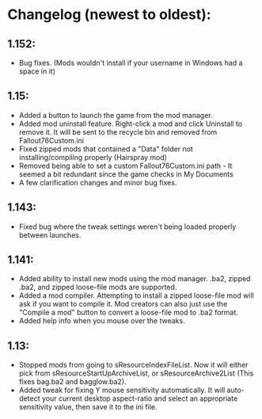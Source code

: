 # Changelog (newest to oldest):

  ## 1.152:
  - Bug fixes. (Mods wouldn't install if your username in Windows had a space in it)

  ## 1.15:
  -  Added a button to launch the game from the mod manager.
  -  Added mod uninstall feature. Right-click a mod and click Uninstall to remove it. It will be sent to the recycle bin and removed from Fallout76Custom.ini
  -  Fixed zipped mods that contained a "Data" folder not installing/compiling properly (Hairspray mod)
  -  Removed being able to set a custom Fallout76Custom.ini path - It seemed a bit redundant since the game checks in My Documents
  -  A few clarification changes and minor bug fixes.

  ## 1.143:
  -  Fixed bug where the tweak settings weren't being loaded properly between launches.

  ## 1.141:
  - Added ability to install new mods using the mod manager. .ba2, zipped .ba2, and zipped loose-file mods are supported.
  -  Added a mod compiler. Attempting to install a zipped loose-file mod will ask if you want to compile it. Mod creators can also just use the "Compile a mod" button to convert a loose-file mod to .ba2 format.
  -  Added help info when you mouse over the tweaks.

  ## 1.13:
  - Stopped mods from going to sResourceIndexFileList. Now it will either pick from sResourceStartUpArchiveList, or sResourceArchive2List (This fixes bag.ba2 and bagglow.ba2).
  - Added tweak for fixing Y mouse sensitivity automatically. It will auto-detect your current desktop aspect-ratio and select an appropriate sensitivity value, then save it to the ini file.
